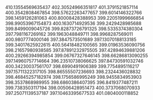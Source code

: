 410.13554569635437
402.30524966351817
401.3791521857114
400.3542808467854
398.57622263477657
399.6014146322766
398.1459126281063
400.80008428388953
399.22051999666854
398.99053967154873
400.1630714929536
399.2429428985688
399.8499009045726
399.82873726791325
398.5335374380304
397.7981167269162
399.1963048849711
398.9968287569011
400.9807774000146
397.3847573501689
397.13070188133185
399.34017625922615
400.56418482100565
399.01963536090756
398.21657980938585
397.87891232975505
397.42894639881206
400.29266394985854
399.06767327646145
398.66286813090255
397.14960757714664
396.23510738066625
397.84730591032746
400.34230037561707
398.6990491906389
399.7754895116217
397.15711322317105
398.86555507236693
398.2324436028832
398.46845257182974
398.1756586995249
398.9455834953903
398.3537868989955
398.6860386407395
396.8419377487211
399.7383503117194
398.00506428951473
400.3737068070933
397.25071139537187
397.10463395677533
401.0804000118852